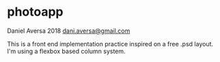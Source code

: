 # photoapp

Daniel Aversa
2018
dani.aversa@gmail.com

This is a front end implementation practice inspired on a free .psd layout. I'm using a flexbox based column system.
